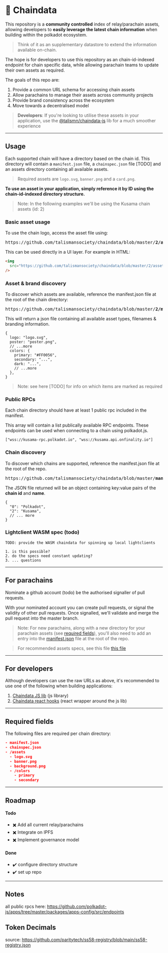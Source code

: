 # 📁 Chaindata

This repository is a **community controlled** index of relay/parachain assets, allowing developers to **easily leverage the latest chain information** when building within the polkadot ecosystem.

> Think of it as an supplementary datastore to extend the information available on-chain.

The hope is for developers to use this repository as an chain-id-indexed endpoint for chain specific data, while allowing parachain teams to update their own assets as required.

The goals of this repo are:

1. Provide a common URL schema for accessing chain assets
2. Allow parachains to manage their assets across community projects
3. Provide brand consistency across the ecosystem
4. Move towards a decentralised model

> **Developers**: If you're looking to utilise these assets in your application, use the [@talismn/chaindata-js](https://github.com/talismansociety/chaindata-js) lib for a much smoother experience

---

## Usage

Each supported chain will have a directory based on the chain id. This directory will contain a `manifest.json` file, a `chainspec.json` file [TODO] and an assets directory containing all available assets.

> Required assets are `logo.svg`, `banner.png` and a `card.png`.

**To use an asset in your application, simply reference it by ID using the chain-id-indexed directory structure.**

> Note: In the following examples we'll be using the Kusama chain assets (id: 2)

### Basic asset usage

To use the chain logo, access the asset file using:

<pre>https://github.com/talismansociety/chaindata/blob/master/<b>2/assets/logo.svg</b></pre>

This can be used directly in a UI layer. For example in HTML:

```html
<img
  src="https://github.com/talismansociety/chaindata/blob/master/2/assets/logo.svg"
/>
```

### Asset & brand discovery

To discover which assets are available, reference the manifest.json file at the root of the chain directory:

<pre>https://github.com/talismansociety/chaindata/blob/master/<b>2/manifest.json</b></pre>

This will return a json file containing all available asset types, filenames & branding information.

```json5
{
  logo: "logo.svg",
  poster: "poster.png",
  // ...more
  colors: {
    primary: "#FF0056",
    secondary: "...",
    dark: "...",
    // ...more
  },
}
```

> Note: see here [TODO] for info on which items are marked as required

### Public RPCs

Each chain directory should have at least 1 public rpc included in the manifest.

This array will contain a list publically available RPC endpoints. These endpoints can be used when connecting to a chain using polkadot.js.

```json5
["wss://kusama-rpc.polkadot.io", "wss://kusama.api.onfinality.io"]
```

### Chain discovery

To discover which chains are supported, reference the manifest.json file at the root of the repo.

<pre>https://github.com/talismansociety/chaindata/blob/master/<b>manifest.json</b></pre>

The JSON file returned will be an object containing key:value pairs of the <b>chain id</b> and <b>name</b>.

```json5
{
  "0": "Polkadot",
  "2": "Kusama",
  // ... more
}
```

### Lightclient WASM spec (todo)

```
TODO: provide the WASM chaindata for spinning up local lightclients

1. is this possible?
2. do the specs need constant updating?
3. ... questions
```

---

## For parachains

Nominate a github account (todo) be the authorised signaller of pull requests.

With your nominated account you can create pull requests, or signal the validity of other pull requests. Once signalled, we'll validate and merge the pull request into the master branch.

> Note: For new parachains, along with a new directory for your parachain assets (see [required fields](#required-fields)), you'll also need to add an entry into the [manifest.json](#chain-discovery) file at the root of the repo.

> For recommended assets specs, see this file [this file](https://github.com/talismansociety/blob/master/SPECS.md)

---

## For developers

Although developers can use the raw URLs as above, it's recommended to use one of the following when building applications:

1. [Chaindata JS lib](https://github.com/talismansociety/chaindata-js) (js library)
2. [Chaindata react hooks](https://github.com/TalismanSociety/api-react-hooks) (react wrapper around the js lib)

---

## Required fields

The following files are required per chain directory:

```json
- manifest.json
- chainspec.json
- /assets
  - logo.svg
  - banner.png
  - background.png
  - /colors
    - primary
    - secondary
```

---

## Roadmap

#### Todo

- ✖️ Add all current relay/parachains
- ✖️ Integrate on IPFS
- ✖️ Implement governance model

#### Done

- ✔️ configure directory structure
- ✔️ set up repo

---

## Notes

all public rpcs here: https://github.com/polkadot-js/apps/tree/master/packages/apps-config/src/endpoints

## Token Decimals

source: https://github.com/paritytech/ss58-registry/blob/main/ss58-registry.json
